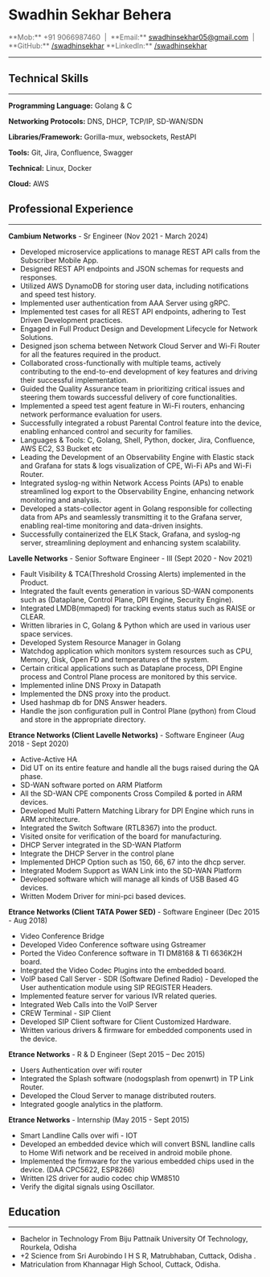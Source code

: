 
# Swadhin Sekhar Behera

<link rel="stylesheet" href="css/style.css">

<span style="color: #666666;">
  **Mob:** +91 9066987460 &nbsp;|&nbsp; 
  **Email:** <a href="mailto:swadhinsekhar05@gmail.com">swadhinsekhar05@gmail.com</a> &nbsp;|&nbsp; 
  **GitHub:** <a href="https://github.com/swadhinsekhar">/swadhinsekhar</a>
  **LinkedIn:** <a href="https://www.linkedin.com/in/swadhinsekhar/">/swadhinsekhar</a>
</span>
<hr class="linebreakTop">

## Technical Skills
<hr class="linebreak">

**Programming Language:**  Golang & C

**Networking Protocols:** DNS, DHCP, TCP/IP, SD-WAN/SDN

**Libraries/Framework:**  Gorilla-mux, websockets, RestAPI

**Tools:**  Git, Jira, Confluence,  Swagger

**Technical:**  Linux, Docker

**Cloud:** AWS

## Professional Experience

<hr class="linebreak">

**Cambium Networks** - Sr Engineer (Nov 2021 - March 2024)

- Developed microservice applications to manage REST API calls from the Subscriber Mobile App.
- Designed REST API endpoints and JSON schemas for requests and responses.
- Utilized AWS DynamoDB for storing user data, including notifications and speed test history.
- Implemented user authentication from AAA Server using gRPC.
- Implemented test cases for all REST API endpoints, adhering to Test Driven Development practices.
- Engaged in Full Product Design and Development Lifecycle for Network Solutions.
- Designed json schema between Network Cloud Server and Wi-Fi Router for all the features required in the product.
- Collaborated cross-functionally with multiple teams, actively contributing to the end-to-end development of key features and driving their successful implementation.
- Guided the Quality Assurance team in prioritizing critical issues and steering them towards successful delivery of core functionalities.
- Implemented a speed test agent feature in Wi-Fi routers, enhancing network performance evaluation for users.
- Successfully integrated a robust Parental Control feature into the device, enabling enhanced control and security for families.
- Languages & Tools: C, Golang, Shell, Python, docker, Jira, Confluence, AWS EC2, S3 Bucket etc
- Leading the Development of an Observability Engine with Elastic stack and Grafana for stats & logs visualization of CPE, Wi-Fi APs and Wi-Fi Router.
- Integrated syslog-ng within Network Access Points (APs) to enable streamlined log export to the Observability Engine, enhancing network monitoring and analysis.
- Developed a stats-collector agent in Golang responsible for collecting data from APs and seamlessly transmitting it to the Grafana server, enabling real-time monitoring and data-driven insights.
- Successfully containerized the ELK Stack, Grafana, and syslog-ng server, streamlining deployment and enhancing system scalability.

**Lavelle Networks** - Senior Software Engineer - III (Sept 2020 - Nov 2021)

- Fault Visibility & TCA(Threshold Crossing Alerts) implemented in the Product.
- Integrated the fault events generation in various SD-WAN components such as (Dataplane, Control Plane, DPI Engine, Security Engine).
- Integrated LMDB(mmaped) for tracking events status such as RAISE or CLEAR.
- Written libraries in C, Golang & Python which are used in various user space services.
- Developed System Resource Manager in Golang
- Watchdog application which monitors system resources such as CPU, Memory, Disk, Open FD and temperatures of the system.
- Certain critical applications such as Dataplane process, DPI Engine process and Control Plane process are monitored by this service. 
- Implemented inline DNS Proxy in Datapath 
- Implemented the DNS proxy into the product.
- Used hashmap db for DNS Answer headers.
- Handle the json configuration pull in Control Plane (python) from Cloud and store in the appropriate directory. 

**Etrance Networks (Client Lavelle Networks)** - Software Engineer (Aug 2018 - Sept 2020)

- Active-Active HA
- Did UT on its entire feature and handle all the bugs raised during the QA phase.
- SD-WAN software ported on ARM Platform
- All the SD-WAN CPE components Cross Compiled & ported in ARM devices.
- Developed Multi Pattern Matching Library for DPI Engine which runs in ARM architecture.
- Integrated the Switch Software (RTL8367) into the product.
- Visited onsite for verification of the board for manufacturing.
- DHCP Server integrated in the SD-WAN Platform
- Integrate the DHCP Server in the control plane
- Implemented DHCP Option such as 150, 66, 67 into the dhcp server.
- Integrated Modem Support as WAN Link into the SD-WAN Platform
- Developed software which will manage all kinds of USB Based 4G devices. 
- Written Modem Driver for mini-pci based devices.

**Etrance Networks (Client TATA Power SED)** - Software Engineer (Dec 2015 - Aug 2018)

- Video Conference Bridge
- Developed Video Conference software using Gstreamer
- Ported the Video Conference software in TI DM8168 & TI 6636K2H board.
- Integrated the Video Codec Plugins into the embedded board.
- VoIP based Call Server - SDR (Software Defined Radio)                                                                                                         - Developed the User authentication module using SIP REGISTER Headers.
- Implemented feature server for various IVR related queries.
- Integrated Web Calls into the VoIP Server
- CREW Terminal - SIP Client
- Developed SIP Client software for Client Customized Hardware.
- Written various drivers & firmware for embedded components used in the device. 

**Etrance Networks** - R & D Engineer (Sept 2015 – Dec 2015)

- Users Authentication over wifi router
- Integrated the Splash software (nodogsplash from openwrt) in TP Link Router.
- Developed the Cloud Server to manage distributed routers.
- Integrated google analytics in the platform.

**Etrance Networks** - Internship (May 2015 - Sept 2015)

- Smart Landline Calls over wifi - IOT
- Developed an embedded device which will convert BSNL landline calls to Home Wifi network and be received in android mobile phone.
- Implemented the firmware for the various embedded chips used in the device. (DAA CPC5622, ESP8266)
- Written I2S driver for audio codec chip WM8510
- Verify the digital signals using Oscillator. 

## Education
<hr class="linebreak">

- Bachelor in Technology From Biju Pattnaik University Of Technology, Rourkela, Odisha
- +2 Science from Sri Aurobindo I H S R, Matrubhaban, Cuttack, Odisha .
- Matriculation from Khannagar High School, Cuttack, Odisha.
